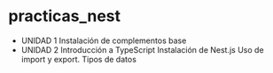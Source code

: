 # practicas_nest

- UNIDAD 1
    Instalación de complementos base
- UNIDAD 2
    Introducción a TypeScript
    Instalación de Nest.js
    Uso de import y export. Tipos de datos